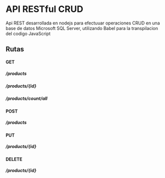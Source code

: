 # API RESTful CRUD
Api REST desarrollada en nodejs para efectuuar operaciones CRUD en una base de datos Microsoft SQL Server, utilizando Babel para la transpilacion del codigo JavaScript

## Rutas
#### GET 
##### /products
##### /products/{id}
##### /products/count/all
#### POST
##### /products
#### PUT
##### /products/{id}
#### DELETE
##### /products/{id}
